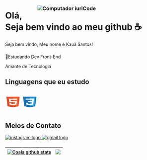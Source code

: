 ### <img src="https://raw.githubusercontent.com/MicaelliMedeiros/micaellimedeiros/master/image/computer-illustration.png" min-width="400px" max-width="400px" width="400px" align="right" alt="Computador iuriCode">

<h1>Olá, Seja bem vindo ao meu github ☕</h1>

<p>Seja bem vindo, Meu nome é Kauã Santos!</p>

###
  <p>📖Estudando Dev Front-End</p>

  Amante de Tecnologia 

## Linguagens que eu estudo

<div style="display: inline_block"><br>
  <img align="center" alt="Rafa-HTML" height="35" width="50" src="https://raw.githubusercontent.com/devicons/devicon/master/icons/html5/html5-original.svg">
  <img align="center" alt="Rafa-CSS" height="35" width="50" src="https://raw.githubusercontent.com/devicons/devicon/master/icons/css3/css3-original.svg">
</div>
<br>
<div>

  <h2>Meios de Contato</h2>

<a href="https://www.instagram.com/rlk.kaua22/" target="_blank">
    <img src="https://raw.githubusercontent.com/maurodesouza/profile-readme-generator/master/src/assets/icons/social/instagram/default.svg" width="52" height="40" alt="instagram logo"/>
  </a>
  <a href="mailto:"santoskaua058@gmail.com" target="_blank">
    <img src="https://raw.githubusercontent.com/maurodesouza/profile-readme-generator/master/src/assets/icons/social/gmail/default.svg" width="52" height="40" alt="gmail logo"/>

 ###
 | <a href="https://github.com/anuraghazra/github-readme-stats"><img align="center" src="https://github-readme-stats.vercel.app/api?username=Coala016&show_icons=true&include_all_commits=true&theme=dark&hide_border=true" alt="Coala github stats" /></a> | <a href="https://github.com/anuraghazra/github-readme-stats"><img align="center" src="https://github-readme-stats.vercel.app/api/top-langs/?username=Coala016&layout=compact&theme=dark&hide_border=true" /></a> |
 | ------------- | ------------- |
###
